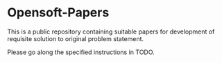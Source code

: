 Opensoft-Papers
===============

This is a public repository containing suitable papers for 
development of requisite solution to original problem statement.

Please go along the specified instructions in TODO.
